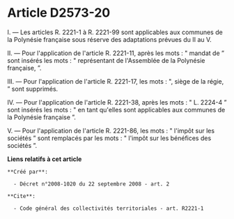 # Article D2573-20

I. ― Les articles R. 2221-1 à R. 2221-99 sont applicables aux communes de la Polynésie française sous réserve des adaptations
prévues du II au V. 

II. ― Pour l'application de l'article R. 2221-11, après les mots : " mandat de ” sont insérés les mots : " représentant de
l'Assemblée de la Polynésie française, ”. 

III. ― Pour l'application de l'article R. 2221-17, les mots : ", siège de la régie, ” sont supprimés. 

IV. ― Pour l'application de l'article R. 2221-38, après les mots : " L. 2224-4 ” sont insérés les mots : " en tant qu'elles
sont applicables aux communes de la Polynésie française ”.

V. ― Pour l'application de l'article R. 2221-86, les mots : " l'impôt sur les sociétés ” sont remplacés par les mots : "
l'impôt sur les bénéfices des sociétés ”.

**Liens relatifs à cet article**

	**Créé par**:

	  - Décret n°2008-1020 du 22 septembre 2008 - art. 2

	**Cite**:

	  - Code général des collectivités territoriales - art. R2221-1
